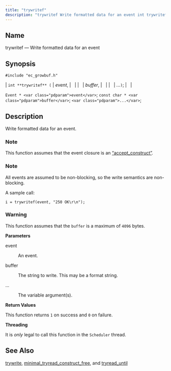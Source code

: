 ```yaml
---
title: "trywritef"
description: "trywritef Write formatted data for an event int trywritef event buffer Event event const char buffer Write formatted data for an event This function assumes that the event closure is an Section 68 2 accept construct All events are assumed to be non blocking so the write semantics are non..."
---
```


<a name="apis.trywritef"></a> 
## Name

trywritef — Write formatted data for an event

## Synopsis

`#include "ec_growbuf.h"`

| `int **trywritef** (` | <var class="pdparam">event</var>, |   |
|   | <var class="pdparam">buffer</var>, |   |
|   | <var class="pdparam">...</var>`)`; |   |

`Event * <var class="pdparam">event</var>`;
`const char * <var class="pdparam">buffer</var>`;
`<var class="pdparam">...</var>`;<a name="idp48151648"></a> 
## Description

Write formatted data for an event.

### Note

This function assumes that the event closure is an [“accept_construct”](/momentum/3/3-api/structs-accept-construct).

### Note

All events are assumed to be non-blocking, so the write semantics are non-blocking.

A sample call:

`i = trywritef(event, "250 OK\r\n");`

### Warning

This function assumes that the `buffer` is a maximum of `4096` bytes.

**<a name="idp48158592"></a> Parameters**

<dl class="variablelist">

<dt>event</dt>

<dd>

An event.

</dd>

<dt>buffer</dt>

<dd>

The string to write. This may be a format string.

</dd>

<dt>...</dt>

<dd>

The variable argument(s).

</dd>

</dl>

**<a name="idp48165008"></a> Return Values**

This function returns `1` on success and `0` on failure.

**<a name="idp48166816"></a> Threading**

It is *only* legal to call this function in the `Scheduler` thread.

<a name="idp48168800"></a> 
## See Also

[trywrite](/momentum/3/3-api/apis-trywrite), [minimal_tryread_construct_free](/momentum/3/3-api/apis-minimal-tryread-construct-free), and [tryread_until](/momentum/3/3-api/apis-tryread-until)